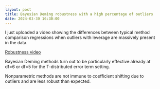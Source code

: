 ```yaml
---
layout: post
title: Bayesian Deming robustness with a high percentage of outliers
date: 2024-03-30 16:30:00
---
```


I just uploaded a video showing the differences between typical method
comparison regressions when outliers with leverage are massively present
in the data.

[Robustness video](https://www.youtube.com/watch?v=GgXMNL8TXkQ)

Bayesian Deming methods turn out to be particularly effective already at
df=6 or df=5 for the T-distributed error term setting.

Nonparametric methods are not immune to coefficient shifting due to
outliers and are less robust than expected.


